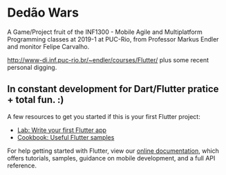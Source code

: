 # Dedão Wars

A Game/Project fruit of the INF1300 - Mobile Agile and Multiplatform Programming classes at 2019-1 at PUC-Rio, from Professor Markus Endler and monitor Felipe Carvalho.

http://www-di.inf.puc-rio.br/~endler/courses/Flutter/
plus some recent personal digging.

In constant development for Dart/Flutter pratice + total fun. :)
---

A few resources to get you started if this is your first Flutter project:

- [Lab: Write your first Flutter app](https://flutter.io/docs/get-started/codelab)
- [Cookbook: Useful Flutter samples](https://flutter.io/docs/cookbook)

For help getting started with Flutter, view our 
[online documentation](https://flutter.io/docs), which offers tutorials, 
samples, guidance on mobile development, and a full API reference.
